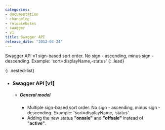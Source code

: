 ```yaml
---
categories:
- documentation
- changelog
- releaseNotes
- swagger
- v1
title: Swagger API
release_date: "2012-04-24"
---
```


Swagger API v1 sign-based sort order. No sign - ascending, minus sign - descending. Example: 'sort=displayName,-status'
{: .lead}

{: .nested-list}
- ### Swagger API [v1]
  + ##### General model
    * Multiple sign-based sort order. No sign - ascending, minus sign - descending. Example: 'sort=displayName,-status'
    * Adding the new status **"onsale"** and **"offsale"** instead of **"active"**.
